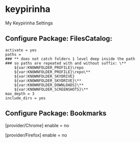 # keypirinha
My Keypirinha Settings

## Configure Package: FilesCatalog:

```[profile/Things]
activate = yes
paths = 
### ** does not catch folders 1 level deep inside the path
### so paths are repeated with and without suffix: \**
    ${var:KNOWNFOLDER_PROFILE}\repo
    ${var:KNOWNFOLDER_PROFILE}\repo\**
    ${var:KNOWNFOLDER_SKYDRIVE}
    ${var:KNOWNFOLDER_SKYDRIVE}\**
    ${var:KNOWNFOLDER_DOWNLOADS}\**
    ${var:KNOWNFOLDER_SCREENSHOTS}\**
max_depth = 3
include_dirs = yes
```

## Configure Package: Bookmarks

[provider/Chrome]
enable = no

[provider/Firefox]
enable = no
